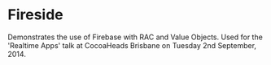 Fireside
========

Demonstrates the use of Firebase with RAC and Value Objects. Used for the 'Realtime Apps' talk at CocoaHeads Brisbane on Tuesday 2nd September, 2014.
